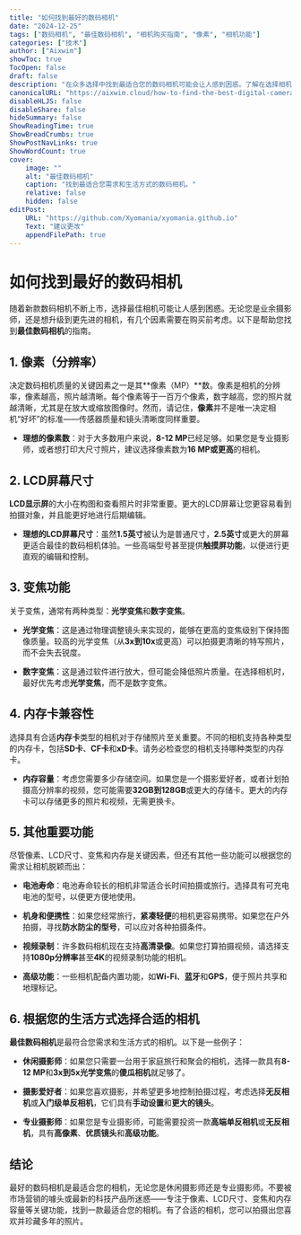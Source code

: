 ```yaml
---
title: "如何找到最好的数码相机"
date: "2024-12-25"
tags: ["数码相机", "最佳数码相机", "相机购买指南", "像素", "相机功能"]
categories: ["技术"]
author: ["Aixwim"]
showToc: true
TocOpen: false
draft: false
description: "在众多选择中找到最适合您的数码相机可能会让人感到困惑。了解在选择相机时应该考虑的因素，帮助您找到最适合您的相机。"
canonicalURL: "https://aixwim.cloud/how-to-find-the-best-digital-camera"
disableHLJS: false
disableShare: false
hideSummary: false
ShowReadingTime: true
ShowBreadCrumbs: true
ShowPostNavLinks: true
ShowWordCount: true
cover:
    image: ""
    alt: "最佳数码相机"
    caption: "找到最适合您需求和生活方式的数码相机。"
    relative: false
    hidden: false
editPost:
    URL: "https://github.com/Xyomania/xyomania.github.io"
    Text: "建议更改"
    appendFilePath: true
---
```


# 如何找到最好的数码相机

随着新款数码相机不断上市，选择最佳相机可能让人感到困惑。无论您是业余摄影师，还是想升级到更先进的相机，有几个因素需要在购买前考虑。以下是帮助您找到**最佳数码相机**的指南。

## 1. **像素（分辨率）**

决定数码相机质量的关键因素之一是其**像素（MP）**数。像素是相机的分辨率，像素越高，照片越清晰。每个像素等于一百万个像素，数字越高，您的照片就越清晰，尤其是在放大或缩放图像时。然而，请记住，**像素**并不是唯一决定相机“好坏”的标准——传感器质量和镜头清晰度同样重要。

- **理想的像素数**：对于大多数用户来说，**8-12 MP**已经足够。如果您是专业摄影师，或者想打印大尺寸照片，建议选择像素数为**16 MP或更高**的相机。

## 2. **LCD屏幕尺寸**

**LCD显示屏**的大小在构图和查看照片时非常重要。更大的LCD屏幕让您更容易看到拍摄对象，并且能更好地进行后期编辑。

- **理想的LCD屏幕尺寸**：虽然**1.5英寸**被认为是普通尺寸，**2.5英寸**或更大的屏幕更适合最佳的数码相机体验。一些高端型号甚至提供**触摸屏功能**，以便进行更直观的编辑和控制。

## 3. **变焦功能**

关于变焦，通常有两种类型：**光学变焦**和**数字变焦**。

- **光学变焦**：这是通过物理调整镜头来实现的，能够在更高的变焦级别下保持图像质量。较高的光学变焦（从**3x到10x**或更高）可以拍摄更清晰的特写照片，而不会失去锐度。

- **数字变焦**：这是通过软件进行放大，但可能会降低照片质量。在选择相机时，最好优先考虑**光学变焦**，而不是数字变焦。

## 4. **内存卡兼容性**

选择具有合适**内存卡**类型的相机对于存储照片至关重要。不同的相机支持各种类型的内存卡，包括**SD卡**、**CF卡**和**xD卡**。请务必检查您的相机支持哪种类型的内存卡。

- **内存容量**：考虑您需要多少存储空间。如果您是一个摄影爱好者，或者计划拍摄高分辨率的视频，您可能需要**32GB到128GB**或更大的存储卡。更大的内存卡可以存储更多的照片和视频，无需更换卡。

## 5. **其他重要功能**

尽管像素、LCD尺寸、变焦和内存是关键因素，但还有其他一些功能可以根据您的需求让相机脱颖而出：

- **电池寿命**：电池寿命较长的相机非常适合长时间拍摄或旅行。选择具有可充电电池的型号，以便更方便地使用。
  
- **机身和便携性**：如果您经常旅行，**紧凑轻便**的相机更容易携带。如果您在户外拍摄，寻找**防水防尘的型号**，可以应对各种拍摄条件。

- **视频录制**：许多数码相机现在支持**高清录像**。如果您打算拍摄视频，请选择支持**1080p分辨率**甚至**4K**的视频录制功能的相机。

- **高级功能**：一些相机配备内置功能，如**Wi-Fi**、**蓝牙**和**GPS**，便于照片共享和地理标记。

## 6. **根据您的生活方式选择合适的相机**

**最佳数码相机**是最符合您需求和生活方式的相机。以下是一些例子：

- **休闲摄影师**：如果您只需要一台用于家庭旅行和聚会的相机，选择一款具有**8-12 MP**和**3x到5x光学变焦**的**傻瓜相机**就足够了。

- **摄影爱好者**：如果您喜欢摄影，并希望更多地控制拍摄过程，考虑选择**无反相机**或**入门级单反相机**，它们具有**手动设置**和**更大的镜头**。

- **专业摄影师**：如果您是专业摄影师，可能需要投资一款**高端单反相机**或**无反相机**，具有**高像素**、**优质镜头**和**高级功能**。

## 结论

最好的数码相机是最适合您的相机，无论您是休闲摄影师还是专业摄影师。不要被市场营销的噱头或最新的科技产品所迷惑——专注于像素、LCD尺寸、变焦和内存容量等关键功能，找到一款最适合您的相机。有了合适的相机，您可以拍摄出您喜欢并珍藏多年的照片。
